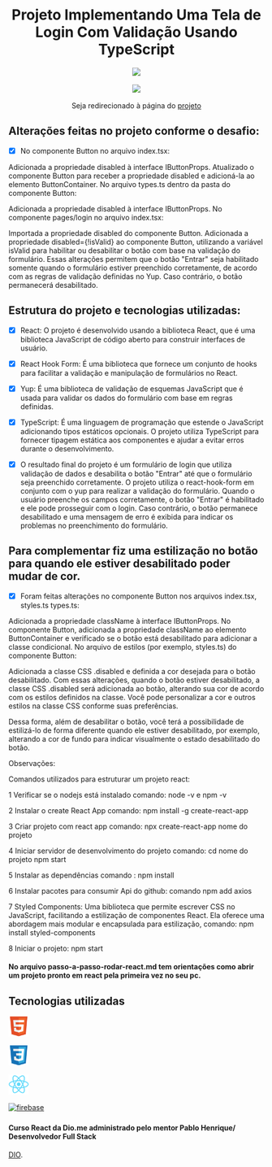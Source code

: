 <p> <h1 align="center">Projeto Implementando Uma Tela de Login Com Validação Usando TypeScript</h1></p>

<p align="center">
    <img width="700" src="https://github.com/SuellenDiass/SuellenDiass/assets/102911341/bb5c060a-1d76-483b-b509-a1a922dff044">
</p>

<p align="center">
    <img width="700" src="https://github.com/SuellenDiass/SuellenDiass/assets/102911341/bbaf815e-5969-46d9-bbf1-ba65feda595f">
</p>


<p align="center">Seja redirecionado à página do 
<a href="" target="_blank">projeto</a></p>




## Alterações feitas no projeto conforme o desafio:

- [x] No componente Button no arquivo index.tsx:

Adicionada a propriedade disabled à interface IButtonProps.
Atualizado o componente Button para receber a propriedade disabled e adicioná-la ao elemento ButtonContainer.
No arquivo types.ts dentro da pasta do componente Button:

Adicionada a propriedade disabled à interface IButtonProps.
No componente pages/login no  arquivo index.tsx:

Importada a propriedade disabled do componente Button.
Adicionada a propriedade disabled={!isValid} ao componente Button, utilizando a variável isValid para habilitar ou desabilitar o botão com base na validação do formulário.
Essas alterações permitem que o botão "Entrar" seja habilitado somente quando o formulário estiver preenchido corretamente, de acordo com as regras de validação definidas no Yup. Caso contrário, o botão permanecerá desabilitado.

## Estrutura do projeto e tecnologias utilizadas:

- [x] React: O projeto é desenvolvido usando a biblioteca React, que é uma biblioteca JavaScript de código aberto para construir interfaces de usuário.

- [x] React Hook Form: É uma biblioteca que fornece um conjunto de hooks para facilitar a validação e manipulação de formulários no React.

- [x] Yup: É uma biblioteca de validação de esquemas JavaScript que é usada para validar os dados do formulário com base em regras definidas.

- [x] TypeScript: É uma linguagem de programação que estende o JavaScript adicionando tipos estáticos opcionais. O projeto utiliza TypeScript para fornecer tipagem estática aos componentes e ajudar a evitar erros durante o desenvolvimento.

- [x] O resultado final do projeto é um formulário de login que utiliza validação de dados e desabilita o botão "Entrar" até que o formulário seja preenchido corretamente. O projeto utiliza o react-hook-form em conjunto com o yup para realizar a validação do formulário. Quando o usuário preenche os campos corretamente, o botão "Entrar" é habilitado e ele pode prosseguir com o login. Caso contrário, o botão permanece desabilitado e uma mensagem de erro é exibida para indicar os problemas no preenchimento do formulário.

## Para complementar fiz uma estilização no botão para quando ele estiver desabilitado poder mudar de cor.

- [x] Foram feitas alterações no componente Button  nos  arquivos index.tsx, styles.ts types.ts:

Adicionada a propriedade className à interface IButtonProps.
No componente Button, adicionada a propriedade className ao elemento ButtonContainer e verificado se o botão está desabilitado para adicionar a classe condicional.
No arquivo de estilos (por exemplo, styles.ts) do componente Button:

Adicionada a classe CSS .disabled e definida a cor desejada para o botão desabilitado.
Com essas alterações, quando o botão estiver desabilitado, a classe CSS .disabled será adicionada ao botão, alterando sua cor de acordo com os estilos definidos na classe. Você pode personalizar a cor e outros estilos na classe CSS conforme suas preferências.

Dessa forma, além de desabilitar o botão, você terá a possibilidade de estilizá-lo de forma diferente quando ele estiver desabilitado, por exemplo, alterando a cor de fundo para indicar visualmente o estado desabilitado do botão.

Observações:

Comandos utilizados para estruturar um projeto react:

1 Verificar se o nodejs está instalado comando: node -v e npm -v

2 Instalar o create React App comando: npm install -g create-react-app

3 Criar projeto com react app comando: npx create-react-app nome do projeto

4 Iniciar servidor de desenvolvimento do projeto comando: cd nome do projeto  npm start

5 Instalar as dependências comando : npm install

6 Instalar pacotes para consumir Api do github: comando npm add axios

7 Styled Components: Uma biblioteca que permite escrever CSS no JavaScript, facilitando a estilização de componentes React. Ela oferece uma abordagem mais modular e encapsulada para estilização, comando: 
npm install styled-components

8 Iniciar o projeto: npm start


#### No arquivo passo-a-passo-rodar-react.md tem orientações como abrir um projeto pronto em react pela primeira vez no seu pc.

## Tecnologias utilizadas

<a href="#" target="_blank"> <img src="https://raw.githubusercontent.com/devicons/devicon/master/icons/html5/html5-original.svg" alt="html" width="40" height="40"/> </a> 

<a href="#" target="_blank"> <img src="https://raw.githubusercontent.com/devicons/devicon/master/icons/css3/css3-original.svg" alt="css" width="40" height="40"/> </a> 

<a href="#" target="_blank"> <img src="https://raw.githubusercontent.com/devicons/devicon/master/icons/react/react-original.svg" alt="html" width="40" height="40"/> </a> 

<a href="#" target="_blank"> <img src="https://camo.githubusercontent.com/ee5225ba7c4338f1a1c10121ec32c396e1a4a2f5b0b58b6afd6d5c56ff5d6196/68747470733a2f2f63646e2e6a7364656c6976722e6e65742f67682f64657669636f6e732f64657669636f6e2f69636f6e732f7673636f64652f7673636f64652d6f726967696e616c2d776f72646d61726b2e737667" alt="firebase" width="40" height="40"/> </a>

###

#### Curso React da Dio.me administrado pelo mentor Pablo Henrique/ Desenvolvedor Full Stack

[DIO](https://www.dio.me/).
